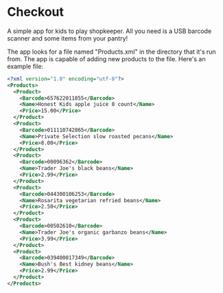 # Checkout
A simple app for kids to play shopkeeper. All you need is a USB barcode scanner and some items from your pantry!

The app looks for a file named "Products.xml" in the directory that it's run from. The app is capable of adding new products to the file. Here's an example file:

```xml
<?xml version="1.0" encoding="utf-8"?>
<Products>
  <Product>
    <Barcode>657622011855</Barcode>
    <Name>Honest Kids apple juice 8 count</Name>
    <Price>15.00</Price>
  </Product>
  <Product>
    <Barcode>011110742865</Barcode>
    <Name>Private Selection slow roasted pecans</Name>
    <Price>8.00</Price>
  </Product>
  <Product>
    <Barcode>00096362</Barcode>
    <Name>Trader Joe's black beans</Name>
    <Price>2.99</Price>
  </Product>
  <Product>
    <Barcode>044300106253</Barcode>
    <Name>Rosarita vegetarian refried beans</Name>
    <Price>2.50</Price>
  </Product>
  <Product>
    <Barcode>00502610</Barcode>
    <Name>Trader Joe's organic garbanzo beans</Name>
    <Price>3.99</Price>
  </Product>
  <Product>
    <Barcode>039400017349</Barcode>
    <Name>Bush's Best kidney beans</Name>
    <Price>2.99</Price>
  </Product>
</Products>
```
